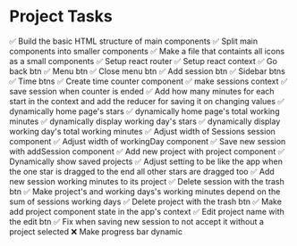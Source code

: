 # Project Tasks

✅ Build the basic HTML structure of main components
✅ Split main components into smaller components
✅ Make a file that containts all icons as a small components
✅ Setup react router
✅ Setup react context
✅ Go back btn
✅ Menu btn
✅ Close menu btn
✅ Add session btn
✅ Sidebar btns
✅ Time btns
✅ Create time counter component
✅ make sessions context
✅ save session when counter is ended
✅ Add how many minutes for each start in the context and add the reducer for saving it on changing values
✅ dynamically home page's stars
✅ dynamically home page's total working minutes
✅ dynamically display working day's stars
✅ dynamically display working day's total working minutes
✅ Adjust width of Sessions session component
✅ Adjust width of workingDay component
✅ Save new session with addSession component
✅ Add new project with project component
✅ Dynamically show saved projects
✅ Adjust setting to be like the app when the one star is dragged to the end all other stars are dragged too
✅ Add new session working minutes to its project
✅ Delete session with the trash btn
✅ Make project's and working days's working minutes depend on the sum of sessions working days
✅ Delete project with the trash btn
✅ Make add project component state in the app's context
✅ Edit project name with the edit btn
✅ Fix when saving new session to not accept it without a project selected
❌ Make progress bar dynamic
